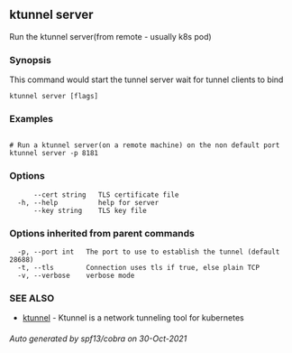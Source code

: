 ## ktunnel server

Run the ktunnel server(from remote - usually k8s pod)

### Synopsis

This command would start the tunnel server wait for tunnel clients to bind

```
ktunnel server [flags]
```

### Examples

```

# Run a ktunnel server(on a remote machine) on the non default port
ktunnel server -p 8181

```

### Options

```
      --cert string   TLS certificate file
  -h, --help          help for server
      --key string    TLS key file
```

### Options inherited from parent commands

```
  -p, --port int   The port to use to establish the tunnel (default 28688)
  -t, --tls        Connection uses tls if true, else plain TCP
  -v, --verbose    verbose mode
```

### SEE ALSO

* [ktunnel](ktunnel.md)	 - Ktunnel is a network tunneling tool for kubernetes

###### Auto generated by spf13/cobra on 30-Oct-2021

